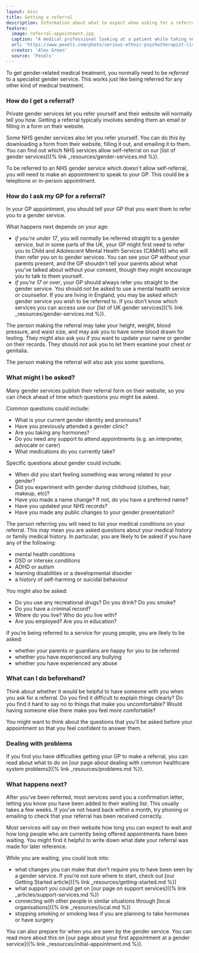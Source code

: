 ```yaml
---
layout: misc
title: Getting a referral
description: Information about what to expect when asking for a referral to a gender service
feature:
  image: referral-appointment.jpg
  caption: "A medical professional looking at a patient while taking notes"
  url: 'https://www.pexels.com/photo/serious-ethnic-psychotherapist-listening-to-clients-complains-5699473/'
  creator: 'Alex Green'
  source: 'Pexels'
---
```


To get gender-related medical treatment, you normally need to be *referred* to a specialist gender service. This works just like being referred for any other kind of medical treatment.

### How do I get a referral?

Private gender services let you refer yourself and their website will normally tell you how. Getting a referral typically involves sending them an email or filling in a form on their website.

Some NHS gender services also let you refer yourself. You can do this by downloading a form from their website, filling it out, and emailing it to them. You can find out which NHS services allow self-referral on our [list of gender services]({% link _resources/gender-services.md %}).

To be referred to an NHS gender service which doesn't allow self-referral, you will need to make an appointment to speak to your GP. This could be a telephone or in-person appointment.

### How do I ask my GP for a referral?

In your GP appointment, you should tell your GP that you want them to refer you to a gender service. 

What happens next depends on your age:

- *if you're under 17*, you will normally be referred straight to a gender service, but in some parts of the UK, your GP might first need to refer you to Child and Adolescent Mental Health Services (CAMHS) who will then refer you on to gender services. You can see your GP without your parents present, and the GP shouldn't tell your parents about what you've talked about without your consent, though they might encourage you to talk to them yourself.
- *if you're 17 or over*, your GP should always refer you straight to the gender service. You should *not* be asked to use a mental health service or counsellor. If you are living in England, you may be asked which gender service you wish to be referred to. If you don’t know which services you can access use our [list of UK gender services]({% link _resources/gender-services.md %}). 

The person making the referral may take your height, weight, blood pressure, and waist size, and may ask you to have some blood drawn for testing. They might also ask you if you want to update your name or gender on their records. They should *not* ask you to let them examine your chest or genitalia.

The person making the referral will also ask you some questions.

### What might I be asked?

Many gender services publish their referral form on their website, so you can check ahead of time which questions you might be asked.

Common questions could include:

- What is your current gender identity and pronouns?
- Have you previously attended a gender clinic?
- Are you taking any hormones?
- Do you need any support to attend appointments (e.g. an interpreter, advocate or carer)
- What medications do you currently take? 

Specific questions about gender could include:

- When did you start feeling something was wrong related to your gender?
- Did you experiment with gender during childhood (clothes, hair, makeup, etc)?
- Have you made a name change? If not, do you have a preferred name?
- Have you updated your NHS records?
- Have you made any public changes to your gender presentation?

The person referring you will need to list your medical conditions on your referral. This may mean you are asked questions about your medical history or family medical history. In particular, you are likely to be asked if you have any of the following:

- mental health conditions
- DSD or intersex conditions
- ADHD or autism
- learning disabilities or a developmental disorder
- a history of self-harming or suicidal behaviour

You might also be asked:

- Do you use any recreational drugs? Do you drink? Do you smoke?
- Do you have a criminal record?
- Where do you live? Who do you live with?
- Are you employed? Are you in education?

If you’re being referred to a service for young people, you are likely to be asked:

- whether your parents or guardians are happy for you to be referred
- whether you have experienced any bullying
- whether you have experienced any abuse

### What can I do beforehand?

Think about whether it would be helpful to have someone with you when you ask for a referral. Do you find it difficult to explain things clearly? Do you find it hard to say no to things that make you uncomfortable? Would having someone else there make you feel more comfortable?

You might want to think about the questions that you'll be asked before your appointment so that you feel confident to answer them.

### Dealing with problems

If you find you have difficulties getting your GP to make a referral, you can read about what to do on [our page about dealing with common healthcare system problems]({% link _resources/problems.md %}).

### What happens next?

After you’ve been referred, most services send you a confirmation letter, letting you know you have been added to their waiting list. This usually takes a few weeks. If you’ve not heard back within a month, try phoning or emailing to check that your referral has been received correctly.

Most services will say on their website how long you can expect to wait and how long people who are currently being offered appointments have been waiting. You might find it helpful to write down what date your referral was made for later reference.

While you are waiting, you could look into:

- what changes you can make that don’t require you to have been seen by a gender service. If you’re not sure where to start, check out [our Getting Started article]({% link _resources/getting-started.md %})
- what support you could get on [our page on support services]({% link _articles/support-services.md %})
- connecting with other people in similar situations through [local organisations]({% link _resources/local.md %})
- stopping smoking or smoking less if you are planning to take hormones or have surgery

You can also prepare for when you are seen by the gender service. You can read more about this on [our page about your first appointment at a gender service]({% link _resources/initial-appointment.md %}).
